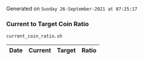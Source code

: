 Generated on `Sunday 26-September-2021 at 07:25:17`

### Current to Target Coin Ratio
`current_coin_ratio.sh`

Date|Current|Target|Ratio
---|---|---|---
